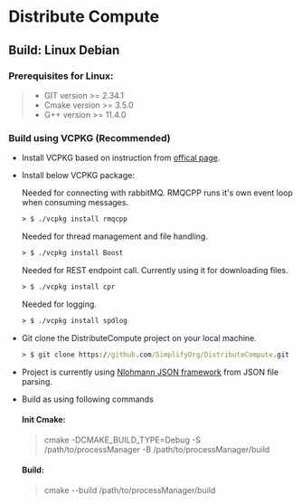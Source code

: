 # Distribute Compute

## Build: Linux Debian

### Prerequisites for Linux:
> - GIT version >= 2.34.1
> - Cmake version >= 3.5.0
> - G++ version >= 11.4.0

### Build using VCPKG (Recommended)

- Install VCPKG based on instruction from [offical page](https://github.com/microsoft/vcpkg?tab=readme-ov-file#quick-start-unix).
- Install below VCPKG package:
  
  Needed for connecting with rabbitMQ. RMQCPP runs it's own event loop when consuming messages.
  ```cmd
  > $ ./vcpkg install rmqcpp
  ```

  Needed for thread management and file handling.
  ``` cmd
  > $ ./vcpkg install Boost
  ```

  Needed for REST endpoint call. Currently using it for downloading files.
  ```cmd
  > $ ./vcpkg install cpr
  ```

  Needed for logging.
  ```cmd
  > $ ./vcpkg install spdlog
  ```

- Git clone the DistributeCompute project on your local machine.
  ``` cmd
  > $ git clone https://github.com/SimplifyOrg/DistributeCompute.git
  ```

- Project is currently using [Nlohmann JSON framework](https://github.com/nlohmann/json) from JSON file parsing.
- Build as using following commands
  
  #### Init Cmake:
  
  > cmake -DCMAKE_BUILD_TYPE=Debug -S /path/to/processManager -B /path/to/processManager/build
  
  #### Build:
  
  > cmake --build /path/to/processManager/build
